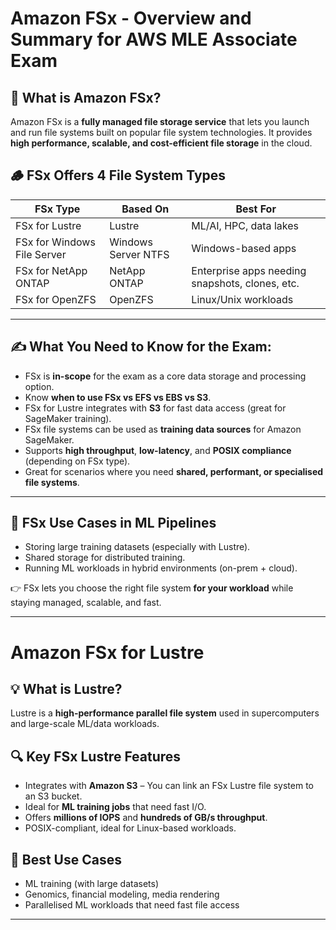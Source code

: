# Amazon FSx - Overview and Summary for AWS MLE Associate Exam

## 🧠 What is Amazon FSx?
Amazon FSx is a **fully managed file storage service** that lets you launch and run file systems built on popular file system technologies. It provides **high performance, scalable, and cost-efficient file storage** in the cloud.

## 🪵 FSx Offers 4 File System Types

| FSx Type             | Based On              | Best For |
|----------------------|------------------------|----------|
| FSx for Lustre       | Lustre                 | ML/AI, HPC, data lakes |
| FSx for Windows File Server | Windows Server NTFS | Windows-based apps |
| FSx for NetApp ONTAP | NetApp ONTAP           | Enterprise apps needing snapshots, clones, etc. |
| FSx for OpenZFS      | OpenZFS                | Linux/Unix workloads |

---

## ✍️ What You Need to Know for the Exam:
- FSx is **in-scope** for the exam as a core data storage and processing option.
- Know **when to use FSx vs EFS vs EBS vs S3**.
- FSx for Lustre integrates with **S3** for fast data access (great for SageMaker training).
- FSx file systems can be used as **training data sources** for Amazon SageMaker.
- Supports **high throughput**, **low-latency**, and **POSIX compliance** (depending on FSx type).
- Great for scenarios where you need **shared, performant, or specialised file systems**.

---

## 🚀 FSx Use Cases in ML Pipelines
- Storing large training datasets (especially with Lustre).
- Shared storage for distributed training.
- Running ML workloads in hybrid environments (on-prem + cloud).

👉 FSx lets you choose the right file system **for your workload** while staying managed, scalable, and fast.

---

# Amazon FSx for Lustre

## 💡 What is Lustre?
Lustre is a **high-performance parallel file system** used in supercomputers and large-scale ML/data workloads.

## 🔍 Key FSx Lustre Features
- Integrates with **Amazon S3** – You can link an FSx Lustre file system to an S3 bucket.
- Ideal for **ML training jobs** that need fast I/O.
- Offers **millions of IOPS** and **hundreds of GB/s throughput**.
- POSIX-compliant, ideal for Linux-based workloads.

## 🎯 Best Use Cases
- ML training (with large datasets)
- Genomics, financial modeling, media rendering
- Parallelised ML workloads that need fast file access

---





